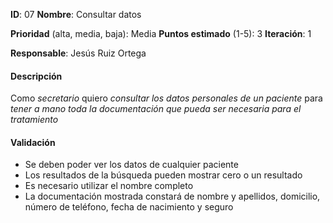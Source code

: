 **ID**: 07
**Nombre**: Consultar datos

**Prioridad** (alta, media, baja): Media
**Puntos estimado** (1-5): 3
**Iteración**: 1

**Responsable**: Jesús Ruiz Ortega

#### Descripción

Como *secretario* quiero *consultar los datos personales de un paciente* para *tener a mano toda la documentación que pueda ser necesaria para el tratamiento*

#### Validación

* Se deben poder ver los datos de cualquier paciente
* Los resultados de la búsqueda pueden mostrar cero o un resultado
* Es necesario utilizar el nombre completo
* La documentación mostrada constará de nombre y apellidos, domicilio, número de teléfono, fecha de nacimiento y seguro
